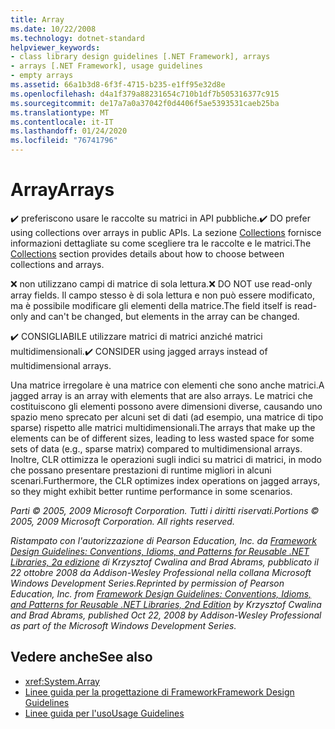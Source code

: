 ```yaml
---
title: Array
ms.date: 10/22/2008
ms.technology: dotnet-standard
helpviewer_keywords:
- class library design guidelines [.NET Framework], arrays
- arrays [.NET Framework], usage guidelines
- empty arrays
ms.assetid: 66a1b3d8-6f3f-4715-b235-e1ff95e32d8e
ms.openlocfilehash: d4a1f379a88231654c710b1df7b505316377c915
ms.sourcegitcommit: de17a7a0a37042f0d4406f5ae5393531caeb25ba
ms.translationtype: MT
ms.contentlocale: it-IT
ms.lasthandoff: 01/24/2020
ms.locfileid: "76741796"
---
```

# <a name="arrays"></a><span data-ttu-id="d685d-102">Array</span><span class="sxs-lookup"><span data-stu-id="d685d-102">Arrays</span></span>
<span data-ttu-id="d685d-103">✔️ preferiscono usare le raccolte su matrici in API pubbliche.</span><span class="sxs-lookup"><span data-stu-id="d685d-103">✔️ DO prefer using collections over arrays in public APIs.</span></span> <span data-ttu-id="d685d-104">La sezione [Collections](../../../docs/standard/design-guidelines/guidelines-for-collections.md) fornisce informazioni dettagliate su come scegliere tra le raccolte e le matrici.</span><span class="sxs-lookup"><span data-stu-id="d685d-104">The [Collections](../../../docs/standard/design-guidelines/guidelines-for-collections.md) section provides details about how to choose between collections and arrays.</span></span>

 <span data-ttu-id="d685d-105">❌ non utilizzano campi di matrice di sola lettura.</span><span class="sxs-lookup"><span data-stu-id="d685d-105">❌ DO NOT use read-only array fields.</span></span> <span data-ttu-id="d685d-106">Il campo stesso è di sola lettura e non può essere modificato, ma è possibile modificare gli elementi della matrice.</span><span class="sxs-lookup"><span data-stu-id="d685d-106">The field itself is read-only and can't be changed, but elements in the array can be changed.</span></span>

 <span data-ttu-id="d685d-107">✔️ CONSIGLIABILE utilizzare matrici di matrici anziché matrici multidimensionali.</span><span class="sxs-lookup"><span data-stu-id="d685d-107">✔️ CONSIDER using jagged arrays instead of multidimensional arrays.</span></span>

 <span data-ttu-id="d685d-108">Una matrice irregolare è una matrice con elementi che sono anche matrici.</span><span class="sxs-lookup"><span data-stu-id="d685d-108">A jagged array is an array with elements that are also arrays.</span></span> <span data-ttu-id="d685d-109">Le matrici che costituiscono gli elementi possono avere dimensioni diverse, causando uno spazio meno sprecato per alcuni set di dati (ad esempio, una matrice di tipo sparse) rispetto alle matrici multidimensionali.</span><span class="sxs-lookup"><span data-stu-id="d685d-109">The arrays that make up the elements can be of different sizes, leading to less wasted space for some sets of data (e.g., sparse matrix) compared to multidimensional arrays.</span></span> <span data-ttu-id="d685d-110">Inoltre, CLR ottimizza le operazioni sugli indici su matrici di matrici, in modo che possano presentare prestazioni di runtime migliori in alcuni scenari.</span><span class="sxs-lookup"><span data-stu-id="d685d-110">Furthermore, the CLR optimizes index operations on jagged arrays, so they might exhibit better runtime performance in some scenarios.</span></span>

 <span data-ttu-id="d685d-111">*Parti © 2005, 2009 Microsoft Corporation. Tutti i diritti riservati.*</span><span class="sxs-lookup"><span data-stu-id="d685d-111">*Portions © 2005, 2009 Microsoft Corporation. All rights reserved.*</span></span>

 <span data-ttu-id="d685d-112">*Ristampato con l'autorizzazione di Pearson Education, Inc. da [Framework Design Guidelines: Conventions, Idioms, and Patterns for Reusable .NET Libraries, 2a edizione](https://www.informit.com/store/framework-design-guidelines-conventions-idioms-and-9780321545619) di Krzysztof Cwalina and Brad Abrams, pubblicato il 22 ottobre 2008 da Addison-Wesley Professional nella collana Microsoft Windows Development Series.*</span><span class="sxs-lookup"><span data-stu-id="d685d-112">*Reprinted by permission of Pearson Education, Inc. from [Framework Design Guidelines: Conventions, Idioms, and Patterns for Reusable .NET Libraries, 2nd Edition](https://www.informit.com/store/framework-design-guidelines-conventions-idioms-and-9780321545619) by Krzysztof Cwalina and Brad Abrams, published Oct 22, 2008 by Addison-Wesley Professional as part of the Microsoft Windows Development Series.*</span></span>

## <a name="see-also"></a><span data-ttu-id="d685d-113">Vedere anche</span><span class="sxs-lookup"><span data-stu-id="d685d-113">See also</span></span>

- <xref:System.Array>
- [<span data-ttu-id="d685d-114">Linee guida per la progettazione di Framework</span><span class="sxs-lookup"><span data-stu-id="d685d-114">Framework Design Guidelines</span></span>](../../../docs/standard/design-guidelines/index.md)
- [<span data-ttu-id="d685d-115">Linee guida per l'uso</span><span class="sxs-lookup"><span data-stu-id="d685d-115">Usage Guidelines</span></span>](../../../docs/standard/design-guidelines/usage-guidelines.md)
